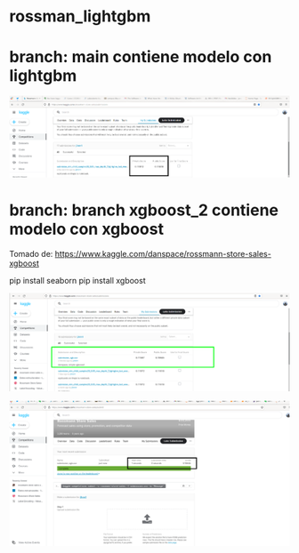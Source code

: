 # rossman_lightgbm


# branch: main contiene modelo con lightgbm

![score kaggle rossmann](./ligthgbm_rossmann.png)

# branch: branch xgboost_2 contiene modelo con xgboost 

Tomado de: https://www.kaggle.com/danspace/rossmann-store-sales-xgboost

pip install seaborn
pip install xgboost

![score kaggle rossmann](./Xgboost_danspace.png)

![score kaggle rossmann](./xgboost_danspace2.png)